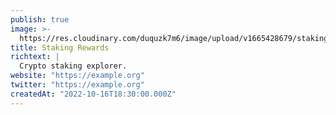 ```yaml
---
publish: true
image: >-
  https://res.cloudinary.com/duquzk7m6/image/upload/v1665428679/staking-rewards_fuzl8m.png
title: Staking Rewards
richtext: |
  Crypto staking explorer.
website: "https://example.org"
twitter: "https://example.org"
createdAt: "2022-10-16T18:30:00.000Z"
---
```

